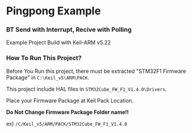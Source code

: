 # Pingpong Example

### BT Send with Interrupt, Recive with Polling
Example Project Build with Keil-ARM v5.22

### How To Run This Project?

Before You Run this project, there must be extracted "STM32F1 Firmware Package" in `C:\Keil_v5\ARM\PACK`.

This project include HAL files in `STM32Cube_FW_F1_V1.4.0\Drivers`.

Place your Firmware Package at Keil Pack Location.

**Do Not Change Firmware Package Folder name!!**

ex) `/C/Keil_v5/ARM/PACK/STM32Cube_FW_F1_V1.4.0`

